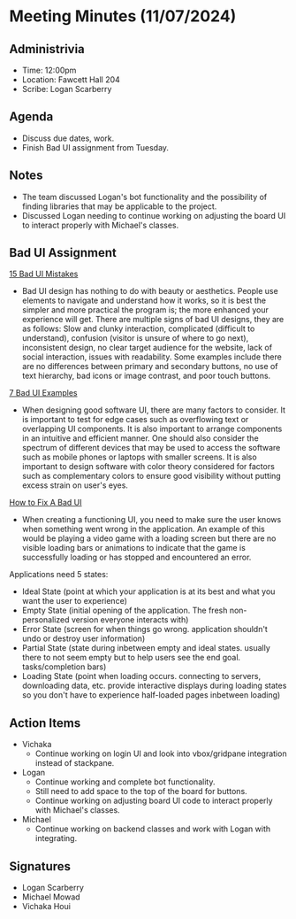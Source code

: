 # Meeting Minutes (11/07/2024)

## Administrivia
* Time: 12:00pm <br>
* Location: Fawcett Hall 204
* Scribe: Logan Scarberry


## Agenda
* Discuss due dates, work.
* Finish Bad UI assignment from Tuesday.

## Notes
* The team discussed Logan's bot functionality and the possibility of finding libraries that may be applicable to the project.
* Discussed Logan needing to continue working on adjusting the board UI to interact properly with Michael's classes.

## Bad UI Assignment
[15 Bad UI Mistakes](https://synodus.com/blog/web-development/bad-ui-design/)
* Bad UI design has nothing to do with beauty or aesthetics. People use elements to navigate and understand how it works, so it is best the simpler and more practical the program is; the more enhanced your experience will get. There are multiple signs of bad UI designs, they are as follows: Slow and clunky interaction, complicated (difficult to understand), confusion (visitor is unsure of where to go next), inconsistent design, no clear target audience for the website, lack of social interaction, issues with readability. Some examples include there are no differences between primary and secondary buttons, no use of text hierarchy, bad icons or image contrast, and poor touch buttons.

[7 Bad UI Examples](https://www.interaction-design.org/literature/article/bad-ui-design-examples)
* When designing good software UI, there are many factors to consider. It is important to test for edge cases such as overflowing text or overlapping UI components. It is also important to arrange components in an intuitive and efficient manner. One should also consider the spectrum of different devices that may be used to access the software such as mobile phones or laptops with smaller screens. It is also important to design software with color theory considered for factors such as complementary colors to ensure good visibility without putting excess strain on user's eyes.

[How to Fix A Bad UI](https://www.scotthurff.com/posts/why-your-user-interface-is-awkward-youre-ignoring-the-ui-stack/) 
* When creating a functioning UI, you need to make sure the user knows when something went wrong in the application. An example of this would be playing a video game with a loading screen but there are no visible loading bars or animations to indicate that the game is successfully loading or has stopped and encountered an error. 

Applications need 5 states:
- Ideal State (point at which your application is at its best and what you want the user to experience)
- Empty State (initial opening of the application. The fresh non-personalized version everyone interacts with)
- Error State (screen for when things go wrong. application shouldn't undo or destroy user information)
- Partial State (state during inbetween empty and ideal states. usually there to not seem empty but to help users see the end goal. tasks/completion bars)
- Loading State (point when loading occurs. connecting to servers, downloading data, etc. provide interactive displays during loading states so you don't have to experience half-loaded pages inbetween loading)

## Action Items
* Vichaka
    * Continue working on login UI and look into vbox/gridpane integration instead of stackpane.
* Logan
    * Continue working and complete bot functionality.
    * Still need to add space to the top of the board for buttons.
    * Continue working on adjusting board UI code to interact properly with Michael's classes.
* Michael
    * Continue working on backend classes and work with Logan with integrating.
 

## Signatures
* Logan Scarberry
* Michael Mowad
* Vichaka Houi
